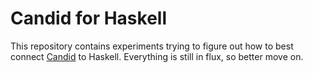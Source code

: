 Candid for Haskell
==================

This repository contains experiments trying to figure out how to best connect
[Candid] to Haskell. Everything is still in flux, so better move on.

[Candid]: https://github.com/dfinity/candid/blob/master/IDL.md
